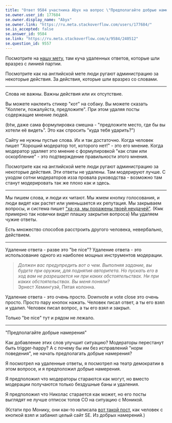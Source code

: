 ```yaml
---
title: "Ответ 9584 участника Abyx на вопрос \"Предполагайте добрые намерения\""
se.owner.user_id: 177684
se.owner.display_name: "Abyx"
se.owner.link: "https://ru.meta.stackoverflow.com/users/177684/"
se.is_accepted: false
se.answer_id: 9584
se.link: "https://ru.meta.stackoverflow.com/a/9584/240512"
se.question_id: 9557
---
```


Посмотрите на [нашу мету](https://ru.meta.stackoverflow.com/q/9559/177684), там куча удаленных ответов, которые шли вразрез с линией партии.

Посмотрите как на английской мете люди ругают администрацию за некоторые действия. За действия, которые шли вразрез со словами.

----

Слова не важны. Важны действия или их отсутствие.

Вы можете наклеить стикер "кот" на собаку. Вы можете сказать "Коллеги, пожалуйста, предложите". При этом удаляя посты содержащие мнение людей.  

(btw, даже сама формулировка смешна - "предложите место, где бы вы хотели её видеть". Это как спросить "куда тебя ударить?")

Сайту не нужны пустые слова. Их и так достаточно.   Когда человек пишет "Хороший модератор тот, которого нет!" - это его мнение. Когда модератор удаляет это мнение с формулировкой "как спам или оскорбление" - это подтверждение правильности этого мнения.

Посмотрите как на английской мете люди ругают администрацию за некоторые действия. Эти ответы не удалены. Там модерируют лучше. С уходом сотни модераторов изза провала руководства - возможно там станут модерировать так же плохо как и здесь.

----

Мы пишем слова, и люди их читают.   Мы жмем кнопку голосования, и люди видят как растет или уменьшается их репутация.   Мы закрываем вопросы, и система пишет ["ха-ха, мы поражены твоей неудачей"](https://www.google.com/search?q=поражен+твоей+неудачей).   (Кмк примерно так новички видят плашку закрытия вопроса)   Мы удаляем чужие ответы.

Есть множество способов расстроить другого человека, невербально, действием.

----

Удаление ответа - разве это "be nice"?   Удаление ответа - это использование одного из наиболее мощных инструментов модерации.

> *Должен вас предупредить вот о чем. Выполняя задание, вы будете при оружии, для поднятия авторитета. Но пускать его в ход вам не разрешается ни при каких обстоятельствах. Ни при каких обстоятельствах. Вы меня поняли?*  
> Эрнест Хемингуэй, Пятая колонна.

Удаление ответа - это очень просто. Downvote и vote close это очень просто. Просто пару кнопок нажать.   Человек писал ответ, а ты его взял и удалил.   Человек писал вопрос, а ты его взял и закрыл.

Только "be nice" тут и рядом не лежало.  

----

"Предполагайте добрые намерения"

Как добавление этих слов улучшит ситуацию? Модераторы перестанут быть trigger-happy?   А с почему бы им без исправлений "норм поведения", не начать предполагать добрые намерения?

Я посмотрел на удаленные ответы, я посмотрел на театр демократии в этом вопросе, и я предположил добрые намерения.

Я предположил что модераторы стараются как могут, но вместо модерации получаются только бездушные баны и удаления.

Я предположил что Николас старается как может, но его посты выглядят не лучше отписок топов СО на ситуацию с Моникой.

(Кстати про Монику, они как-то написала [вот такой пост](https://medium.com/@cellio/dear-stack-overflow-we-need-to-talk-13bf3f90204f), как человек с кнопкой взял и забанил целый сайт SE. Из добрых намерений.)
